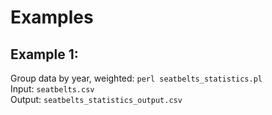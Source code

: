 # Examples

## Example 1:
Group data by year, weighted:
`perl seatbelts_statistics.pl`  
Input: `seatbelts.csv`  
Output: `seatbelts_statistics_output.csv`  
